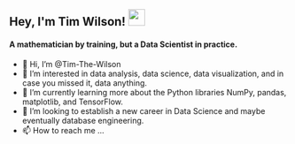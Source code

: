 ## Hey, I'm Tim Wilson! <img src="https://github.com/Tim-The-Wilson/Tim-The-Wilson/tree/main/Assets/Hi.gif" width="30px">
#### A mathematician by training, but a Data Scientist in practice. 

- 👋 Hi, I’m @Tim-The-Wilson
- 👀 I’m interested in data analysis, data science, data visualization, and in case you missed it, data anything.
- 🌱 I’m currently learning more about the Python libraries NumPy, pandas, matplotlib, and TensorFlow. 
- 💞️ I’m looking to establish a new career in Data Science and maybe eventually database engineering.
- 📫 How to reach me ...

<!---
Tim-The-Wilson/Tim!
-The-Wilson is a ✨ special ✨ repository because its `README.md` (this file) appears on your GitHub profile.
You can click the Preview link to take a look at your changes.
--->


